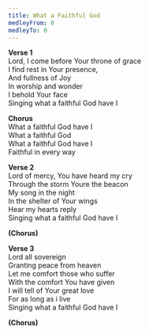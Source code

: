 ```yaml
---
title: What a Faithful God
medleyFrom: 0
medleyTo: 0
---
```


**Verse 1**  
Lord, I come before Your throne of grace  
I find rest in Your presence,  
And fullness of Joy  
In worship and wonder  
I behold Your face  
Singing what a faithful God have I  
  
**Chorus**  
What a faithful God have I  
What a faithful God  
What a faithful God have I  
Faithful in every way  
  
**Verse 2**  
Lord of mercy, You have heard my cry  
Through the storm Youre the beacon  
My song in the night  
In the shelter of Your wings  
Hear my hearts reply  
Singing what a faithful God have I  
  
**(Chorus)**  
  
**Verse 3**  
Lord all sovereign  
Granting peace from heaven  
Let me comfort those who suffer  
With the comfort You have given  
I will tell of Your great love  
For as long as i live  
Singing what a faithful God have I  
  
**(Chorus)**  
